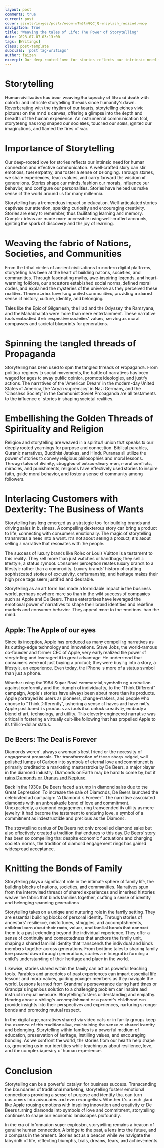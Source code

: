 ```yaml
---
layout: post
comments: true
current: post
cover: assets/images/posts/neom-wTmGtmGQCjQ-unsplash_resized.webp
navigation: True
title: "Weaving the tales of Life: The Power of Storytelling"
date: 2023-07-07 03:13:00
tags: [Writings]
class: post-template
subclass: 'post tag-writings'
author: faizan
excerpt: Our deep-rooted love for stories reflects our intrinsic need for human connection and effective communication. A well-crafted story can stir emotions, fuel empathy, and foster a sense of belonging. Through stories, we share experiences, teach values, and carry forward the wisdom of generations.
---
```


# Storytelling

Human civilization has been weaving the tapestry of life and death with colorful and intricate storytelling threads since humanity's dawn. Reverberating with the rhythm of our hearts, storytelling etches vivid pictures on the mind's canvas, offering a glimpse into the depth and breadth of the human experience. An instrumental communication tool, storytelling has long shaped our societies, touched our souls, ignited our imaginations, and flamed the fires of war.

# Importance of Storytelling

Our deep-rooted love for stories reflects our intrinsic need for human connection and effective communication. A well-crafted story can stir emotions, fuel empathy, and foster a sense of belonging. Through stories, we share experiences, teach values, and carry forward the wisdom of generations. Stories shape our minds, fashion our morals, influence our behavior, and configure our personalities. Stories have helped us make sense of the world around us for many millennia.

Storytelling has a tremendous impact on education. Well-articulated stories captivate our attention, sparking curiosity and encouraging creativity. Stories are easy to remember, thus facilitating learning and memory. Complex ideas are made more accessible using well-crafted accounts, igniting the spark of discovery and the joy of learning.

# Weaving the fabric of Nations, Societies, and Communities

From the tribal circles of ancient civilizations to modern digital platforms, storytelling has been at the heart of building nations, societies, and communities. Through fascinating myths, awe-inspiring legends, and heart-warming folklore, our ancestors established social norms, defined moral codes, and explained the mysteries of the universe as they perceived these realities. These stories have long united communities, providing a shared sense of history, culture, identity, and belonging. 

Tales like the Epic of Gilgamesh, the Iliad and the Odyssey, the Ramayana, and the Mahabharata were more than mere entertainment. These narrative tools embodied their respective societies' values, serving as moral compasses and societal blueprints for generations.

# Spinning the tangled threads of Propaganda

Storytelling has been used to spin the tangled threads of Propaganda. From political regimes to social movements, the battle of narratives has been waged for ages to sway public opinion, promote ideologies, and justify actions. The narratives of the 'American Dream' in the modern-day United States of America, the 'Aryan supremacy' in Nazi Germany, and the 'Classless Society' in the Communist Soviet Propaganda are all testaments to the influence of stories in shaping societal realities.

# Embellishing the Golden Threads of Spirituality and Religion

Religion and storytelling are weaved in a spiritual union that speaks to our deeply rooted yearnings for purpose and connection. Biblical parables, Quranic narratives, Buddhist Jatakas, and Hindu Puranas all utilize the power of stories to convey religious philosophies and moral lessons. Through tales of divinity, struggles of extraordinary men, moral conflicts, miracles, and punishments, religions have effectively used stories to inspire faith, guide moral behavior, and foster a sense of community among followers.

# Interlacing Customers with Dexterity: The Business of Wants

Storytelling has long emerged as a strategic tool for building brands and driving sales in business. A compelling dexterous story can bring a product to life, connecting with consumers emotionally. The magic of storytelling transmutes a need into a want. It's not about selling a product; it's about selling a narrative that resonates with the people.

The success of luxury brands like Rolex or Louis Vuitton is a testament to this reality. They sell more than just watches or handbags; they sell a lifestyle, a status symbol. Consumer perception relates luxury brands to a lifestyle rather than a commodity. Luxury brands' history of crafting sophisticated stories of exclusivity, craftsmanship, and heritage makes their high price tags seem justified and desirable.

Storytelling as an art form has made a formidable impact in the business world, perhaps nowhere more so than in the wild success of companies such as Apple and De Beers. These enterprises have leveraged the emotional power of narratives to shape their brand identities and redefine markets and consumer behavior. They appeal more to the emotions than the mind.

## Apple: The Apple of our eyes

Since its inception, Apple has produced as many compelling narratives as its cutting-edge technology and innovations. Steve Jobs, the world-famous co-founder and former CEO of Apple, very early realized the power of storytelling and leveraged it to great advantage. He understood that consumers were not just buying a product; they were buying into a story, a lifestyle, an experience. Even today, the iPhone is more of a status symbol than just a phone.

Whether using the 1984 Super Bowl commercial, symbolizing a rebellion against conformity and the triumph of individuality, to the "Think Different" campaign, Apple's stories have always been about more than its products. Apple portrayed its users as pioneers, change-makers, and people who choose to "Think Differently", ushering a sense of haves and have not's. Apple positioned its products as tools that unlock creativity, embody a blend of art, technology, and utility. This cleverly engineered narrative was critical in fostering a virtually cult-like following that has propelled Apple to its trillion-dollar status.

## De Beers: The Deal is Forever

Diamonds weren't always a woman's best friend or the necessity of engagement proposals. The transformation of these sharp-edged, well-polished lumps of Carbon into symbols of eternal love and commitment is primarily credited to a marketing masterstroke by De Beers, a major player in the diamond industry. Diamonds on Earth may be hard to come by, but it [rains Diamonds on Uranus and Neptune](https://www.space.com/diamond-rain-atmosphere-uranus-neptune).

Back in the 1930s, De Beers faced a slump in diamond sales due to the Great Depression. To increase the sale of Diamonds, De Beers launched the celebrated ad campaign: "A Diamond is Forever". The narrative associated diamonds with an unbreakable bond of love and commitment. Unexpectedly, a diamond engagement ring transcended its utility as mere jewelry; it had become the testament to enduring love, a symbol of a commitment as indestructible and precious as the Diamond.

The storytelling genius of De Beers not only propelled diamond sales but also effectively created a tradition that endures to this day. De Beers' story has been so compelling that despite economic fluctuations and changing societal norms, the tradition of diamond engagement rings has gained widespread acceptance.

# Knitting the Bonds of Family

Storytelling plays a significant role in the intimate sphere of family life, the building blocks of nations, societies, and communities. Narratives spun from the intertwined threads of shared experiences and inherited histories weave the fabric that binds families together, crafting a sense of identity and belonging spanning generations.

Storytelling takes on a unique and nurturing role in the family setting. They are essential building blocks of personal identity. Through stories of ancestors' resilience, misfortunes, struggles, and accomplishments, children learn about their roots, values, and familial bonds that connect them to a past extending beyond the individual experience. They offer a sense of continuity and connectedness that anchors the family unit, shaping a shared familial identity that transcends the individual and binds members together across generations. From bedtime tales to sharing family lore passed down through generations, stories are integral to forming a child's understanding of their heritage and place in the world.

Likewise, stories shared within the family can act as powerful teaching tools. Parables and anecdotes of past experiences can impart essential life lessons and moral values, guiding younger members as they navigate the world. Lessons learned from Grandma's perseverance during hard times or Grandpa's ingenious solution to a challenging problem can inspire and instruct in equal measure. Storytelling fosters understanding and empathy. Hearing about a sibling's accomplishment or a parent's childhood can provide insights into their perspectives and experiences, nurturing stronger bonds and promoting mutual respect.

In the digital age, narratives shared via video calls or in family groups keep the essence of this tradition alive, maintaining the sense of shared identity and belonging. Storytelling within families is a powerful medium of education, preservation of heritage, instilling values, and encouraging bonding. As we confront the world, the stories from our hearth help shape us, grounding us in our identities while teaching us about resilience, love, and the complex tapestry of human experience.

# Conclusion

Storytelling can be a powerful catalyst for business success. Transcending the boundaries of traditional marketing, storytelling fosters emotional connections providing a sense of purpose and identity that can turn customers into advocates and even evangelists. Whether it's a tech giant like Apple rousing emotions with inspiring innovation and creativity or De Beers turning diamonds into symbols of love and commitment, storytelling continues to shape our economic landscapes profoundly.

In the era of information super explosion, storytelling remains a beacon of genuine human connection. A bridge to the past, a lens into the future, and a compass in the present. Stories act as a beacon while we navigate the labyrinth of life, reflecting triumphs, trials, dreams, fears, and achievements.